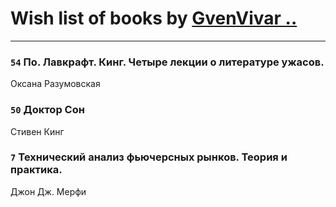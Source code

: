 # Wish list of books by [GvenVivar ..](https://www.facebook.com/app_scoped_user_id/158266434925901/)
---

### `54` По. Лавкрафт. Кинг. Четыре лекции о литературе ужасов.
Оксана Разумовская

### `50` Доктор Сон
Стивен Кинг

### `7` Технический анализ фьючерсных рынков. Теория и практика.
Джон Дж. Мерфи

